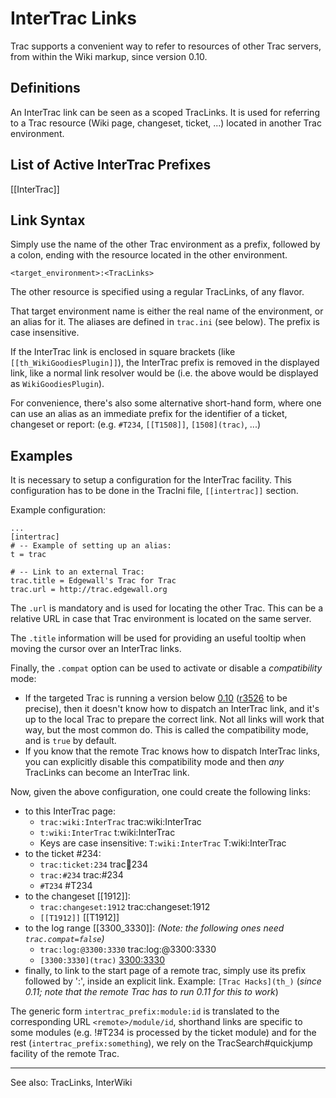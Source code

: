 # InterTrac Links



Trac supports a convenient way to refer to resources of other Trac servers, from within the Wiki markup, since version 0.10.
## Definitions



An InterTrac link can be seen as a scoped TracLinks.
It is used for referring to a Trac resource 
(Wiki page, changeset, ticket, ...) located in another
Trac environment.
## List of Active InterTrac Prefixes



[[InterTrac]]
## Link Syntax



Simply use the name of the other Trac environment as a prefix, 
followed by a colon, ending with the resource located in the other environment.


    <target_environment>:<TracLinks>

The other resource is specified using a regular TracLinks, of any flavor.

That target environment name is either the real name of the 
environment, or an alias for it. 
The aliases are defined in `trac.ini` (see below).
The prefix is case insensitive.

If the InterTrac link is enclosed in square brackets (like `[[th_WikiGoodiesPlugin]]`), the InterTrac prefix is removed in the displayed link, like a normal link resolver would be (i.e. the above would be displayed as `WikiGoodiesPlugin`).

For convenience, there's also some alternative short-hand form, 
where one can use an alias as an immediate prefix 
for the identifier of a ticket, changeset or report:
(e.g. `#T234`, `[[T1508]]`, `[1508](trac)`, ...)
## Examples



It is necessary to setup a configuration for the InterTrac facility.
This configuration has to be done in the TracIni file, `[[intertrac]]` section.

Example configuration:

    ...
    [intertrac]
    # -- Example of setting up an alias:
    t = trac
    
    # -- Link to an external Trac:
    trac.title = Edgewall's Trac for Trac
    trac.url = http://trac.edgewall.org

The `.url` is mandatory and is used for locating the other Trac.
This can be a relative URL in case that Trac environment is located 
on the same server.

The `.title` information will be used for providing an useful tooltip
when moving the cursor over an InterTrac links.

Finally, the `.compat` option can be used to activate or disable
a _compatibility_ mode:
 * If the targeted Trac is running a version below [0.10](trac_milestone_0.10) 
   ([r3526](trac_r3526) to be precise), then it doesn't know how to dispatch an InterTrac 
   link, and it's up to the local Trac to prepare the correct link. 
   Not all links will work that way, but the most common do. 
   This is called the compatibility mode, and is `true` by default. 
 * If you know that the remote Trac knows how to dispatch InterTrac links, 
   you can explicitly disable this compatibility mode and then _any_ 
   TracLinks can become an InterTrac link.

Now, given the above configuration, one could create the following links:
 * to this InterTrac page:
   * `trac:wiki:InterTrac` trac:wiki:InterTrac
   * `t:wiki:InterTrac` t:wiki:InterTrac
   * Keys are case insensitive: `T:wiki:InterTrac` T:wiki:InterTrac
 * to the ticket #234:
   * `trac:ticket:234` trac:ticket:234
   * `trac:#234` trac:#234 
   * `#T234` #T234
 * to the changeset [[1912]]:
   * `trac:changeset:1912` trac:changeset:1912
   * `[[T1912]]` [[T1912]]
 * to the log range [[3300_3330]]: *(Note: the following ones need `trac.compat=false`)*
   * `trac:log:@3300:3330` trac:log:@3300:3330  
   * `[3300:3330](trac)` [3300:3330](trac) 
 * finally, to link to the start page of a remote trac, simply use its prefix followed by ':', inside an explicit link. Example: `[Trac Hacks](th_)` (_since 0.11; note that the _remote_ Trac has to run 0.11 for this to work_)

The generic form `intertrac_prefix:module:id` is translated
to the corresponding URL `<remote>/module/id`, shorthand links
are specific to some modules (e.g. !#T234 is processed by the
ticket module) and for the rest (`intertrac_prefix:something`),
we rely on the TracSearch#quickjump facility of the remote Trac.

----
See also: TracLinks, InterWiki

